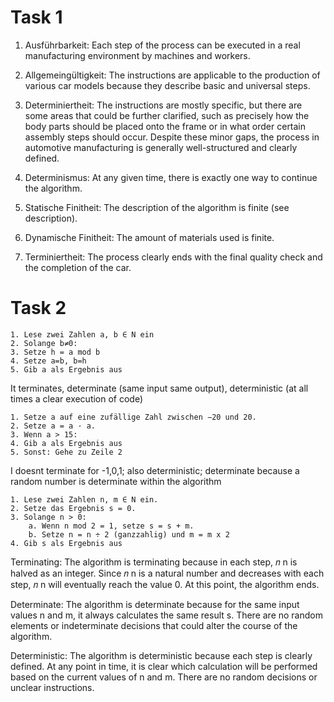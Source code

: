 # Task 1
1. Ausführbarkeit: Each step of the process can be executed in a real manufacturing environment by machines and workers.

2. Allgemeingültigkeit: The instructions are applicable to the production of various car models because they describe basic and universal steps.

3. Determiniertheit: The instructions are mostly specific, but there are some areas that could be further clarified, such as precisely how the body parts should be placed onto the frame or in what order certain assembly steps should occur. Despite these minor gaps, the process in automotive manufacturing is generally well-structured and clearly defined.

4. Determinismus: At any given time, there is exactly one way to continue the algorithm.

5. Statische Finitheit: The description of the algorithm is finite (see description).

6. Dynamische Finitheit: The amount of materials used is finite.

7. Terminiertheit: The process clearly ends with the final quality check and the completion of the car.

# Task 2

```
1. Lese zwei Zahlen a, b ∈ N ein
2. Solange b≠0:
3. Setze h = a mod b
4. Setze a=b, b=h
5. Gib a als Ergebnis aus
```
It terminates, determinate (same input same output), deterministic (at all times a clear execution of code)

```
1. Setze a auf eine zufällige Zahl zwischen −20 und 20.
2. Setze a = a · a.
3. Wenn a > 15:
4. Gib a als Ergebnis aus
5. Sonst: Gehe zu Zeile 2
```
I doesnt terminate for -1,0,1; also deterministic; determinate because a random number is determinate within the algorithm

```
1. Lese zwei Zahlen n, m ∈ N ein.
2. Setze das Ergebnis s = 0.
3. Solange n > 0:
    a. Wenn n mod 2 = 1, setze s = s + m.
    b. Setze n = n ÷ 2 (ganzzahlig) und m = m x 2
4. Gib s als Ergebnis aus
```
Terminating:
The algorithm is terminating because in each step, 
𝑛
n is halved as an integer. Since 
𝑛
n is a natural number and decreases with each step, 
𝑛
n will eventually reach the value 0. At this point, the algorithm ends.

Determinate:
The algorithm is determinate because for the same input values n and m, it always calculates the same result s. There are no random elements or indeterminate decisions that could alter the course of the algorithm.

Deterministic:
The algorithm is deterministic because each step is clearly defined. At any point in time, it is clear which calculation will be performed based on the current values of n and m. There are no random decisions or unclear instructions.